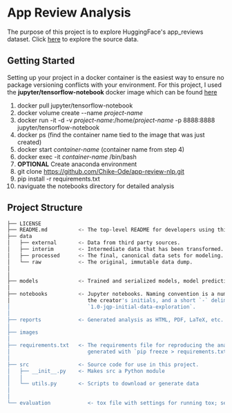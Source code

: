 # App Review Analysis

The purpose of this project is to explore HuggingFace's app_reviews dataset. Click [here](https://huggingface.co/datasets/app_reviews) to explore the source data. 

## Getting Started

Setting up your project in a docker container is the easiest way to ensure no package versioning conflicts with your environment. For this project, I used the **jupyter/tensorflow-notebook** docker image which can be found [here](https://hub.docker.com/r/jupyter/tensorflow-notebook)

1. docker pull jupyter/tensorflow-notebook
2. docker volume create --name *project-name*
3. docker run -it -d -v *project-name*:/home/*project-name* -p 8888:8888 jupyter/tensorflow-notebook
4. docker ps (find the container name tied to the image that was just created)
5. docker start *container-name* (container name from step 4)
6. docker exec -it *container-name* /bin/bash
7. **OPTIONAL** Create anaconda environment
8. git clone https://github.com/Chike-Ode/app-review-nlp.git
9. pip install -r requirements.txt
10. naviguate the notebooks directory for detailed analysis

## Project Structure

```bash
├── LICENSE
├── README.md          <- The top-level README for developers using this project.
├── data
│   ├── external       <- Data from third party sources.
│   ├── interim        <- Intermediate data that has been transformed.
│   ├── processed      <- The final, canonical data sets for modeling.
│   └── raw            <- The original, immutable data dump.
│
│
├── models             <- Trained and serialized models, model predictions, or model summaries
│
├── notebooks          <- Jupyter notebooks. Naming convention is a number (for ordering),
│                         the creator's initials, and a short `-` delimited description, e.g.
│                         `1.0-jqp-initial-data-exploration`.
│
├── reports            <- Generated analysis as HTML, PDF, LaTeX, etc.
│
├── images
│
├── requirements.txt   <- The requirements file for reproducing the analysis environment, e.g.
│                         generated with `pip freeze > requirements.txt`
│
├── src                <- Source code for use in this project.
│   ├── __init__.py    <- Makes src a Python module
│   │
│   └── utils.py       <- Scripts to download or generate data
│   
│
└── evaluation            <- tox file with settings for running tox; see tox.readthedocs.io

